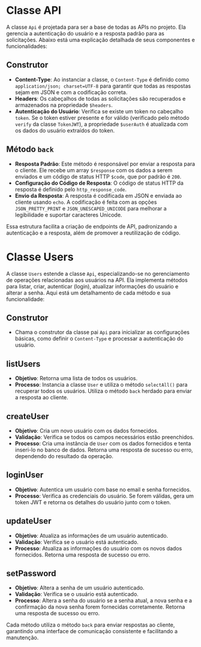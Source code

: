 # Classe API

A classe `Api` é projetada para ser a base de todas as APIs no projeto. Ela gerencia a autenticação do usuário e a resposta padrão para as solicitações. Abaixo está uma explicação detalhada de seus componentes e funcionalidades:

## Construtor

- **Content-Type**: Ao instanciar a classe, o `Content-Type` é definido como `application/json; charset=UTF-8` para garantir que todas as respostas sejam em JSON e com a codificação correta.
- **Headers**: Os cabeçalhos de todas as solicitações são recuperados e armazenados na propriedade `$headers`.
- **Autenticação do Usuário**: Verifica se existe um token no cabeçalho `token`. Se o token estiver presente e for válido (verificado pelo método `verify` da classe `TokenJWT`), a propriedade `$userAuth` é atualizada com os dados do usuário extraídos do token.

## Método `back`

- **Resposta Padrão**: Este método é responsável por enviar a resposta para o cliente. Ele recebe um array `$response` com os dados a serem enviados e um código de status HTTP `$code`, que por padrão é `200`.
- **Configuração do Código de Resposta**: O código de status HTTP da resposta é definido pelo `http_response_code`.
- **Envio da Resposta**: A resposta é codificada em JSON e enviada ao cliente usando `echo`. A codificação é feita com as opções `JSON_PRETTY_PRINT` e `JSON_UNESCAPED_UNICODE` para melhorar a legibilidade e suportar caracteres Unicode.

Essa estrutura facilita a criação de endpoints de API, padronizando a autenticação e a resposta, além de promover a reutilização de código.

# Classe Users

A classe `Users` estende a classe `Api`, especializando-se no gerenciamento de operações relacionadas aos usuários na API. Ela implementa métodos para listar, criar, autenticar (login), atualizar informações do usuário e alterar a senha. Aqui está um detalhamento de cada método e sua funcionalidade:

## Construtor

- Chama o construtor da classe pai `Api` para inicializar as configurações básicas, como definir o `Content-Type` e processar a autenticação do usuário.

## listUsers

- **Objetivo**: Retorna uma lista de todos os usuários.
- **Processo**: Instancia a classe `User` e utiliza o método `selectAll()` para recuperar todos os usuários. Utiliza o método `back` herdado para enviar a resposta ao cliente.

## createUser

- **Objetivo**: Cria um novo usuário com os dados fornecidos.
- **Validação**: Verifica se todos os campos necessários estão preenchidos.
- **Processo**: Cria uma instância de `User` com os dados fornecidos e tenta inseri-lo no banco de dados. Retorna uma resposta de sucesso ou erro, dependendo do resultado da operação.

## loginUser

- **Objetivo**: Autentica um usuário com base no email e senha fornecidos.
- **Processo**: Verifica as credenciais do usuário. Se forem válidas, gera um token JWT e retorna os detalhes do usuário junto com o token.

## updateUser

- **Objetivo**: Atualiza as informações de um usuário autenticado.
- **Validação**: Verifica se o usuário está autenticado.
- **Processo**: Atualiza as informações do usuário com os novos dados fornecidos. Retorna uma resposta de sucesso ou erro.

## setPassword

- **Objetivo**: Altera a senha de um usuário autenticado.
- **Validação**: Verifica se o usuário está autenticado.
- **Processo**: Altera a senha do usuário se a senha atual, a nova senha e a confirmação da nova senha forem fornecidas corretamente. Retorna uma resposta de sucesso ou erro.

Cada método utiliza o método `back` para enviar respostas ao cliente, garantindo uma interface de comunicação consistente e facilitando a manutenção.